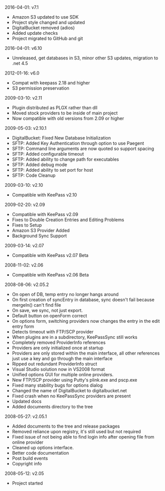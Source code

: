 2016-04-01: v7.1
- Amazon S3 updated to use SDK
- Project style changed and updated
- DigitalBucket removed (adios)
- Added update checks
- Project migrated to GitHub and git


2016-04-01: v6.10
- Unreleased, get databases in S3, minor other S3 updates, migration to .net 4.5

2012-01-16: v6.0
- Compat with keepass 2.18 and higher
- S3 permission preservation

2009-03-10: v2.11
- Plugin distributed as PLGX rather than dll
- Moved stock providers to be inside of main project
- Now compatible with old versions from 2.09 or higher


2009-05-03: v2.10.1
- DigitalBucket: Fixed New Database Initialization
- SFTP: Added Key Authentication through option to use Paegent
- SFTP: Command line arguments are now quoted so support spacing
- SFTP: Added configurable timeout
- SFTP: Added ability to change path for executables
- SFTP: Added debug mode
- SFTP: Added ability to set port for host
- SFTP: Code Cleanup


2009-03-10: v2.10
- Compatible with KeePass v2.10

2009-02-20: v2.09
- Compatible with KeePass v2.09
- Fixes to Double Creation Entries and Editing Problems
- Fixes to Setup
- Amazon S3 Provider Added
- Background Sync Support


2009-03-14: v2.07
- Compatible with KeePass v2.07 Beta

2008-11-02: v2.06
- Compatible with KeePass v2.06 Beta

2008-08-06: v2.05.2
- On open of DB, temp entry no longer hangs around
- On first creation of syncEntry in database, sync doesn't fail because mergeIn() can't find file
- On save, we sync, not just export.
- Default button on openForm correct
- On options form, switching providers now changes the entry in the edit entry form
- Detects timeout with FTP/SCP provider
- When plugins are in a subdirectory, KeePassSync still works
- Completely removed ProviderInfo references
- Providers are only initialized once at startup
- Providers are only stored within the main interface, all other references just use a key and go through the main interface
- Ripped out redundant ProviderInfo struct
- Visual Studio solution now in VS2008 format
- Unified options GUI for multiple online providers.
- New FTP/SCP provider using Putty's plink.exe and pscp.exe
- Fixed many stability bugs for options dialog
- Changed the name of DigitalBucket to digitalbucket.net
- Fixed crash when no KeePassSync providers are present
- Updated docs
- Added documents directory to the tree


2008-05-27: v2.05.1
- Added documents to the tree and release packages
- Removed reliance upon registry, it's still used but not required
- Fixed issue of not being able to find login info after opening file from online provider
- Cleaned up options interface.
- Better code documentation
- Post build events
- Copyright info

2008-05-12: v2.05
- Project started